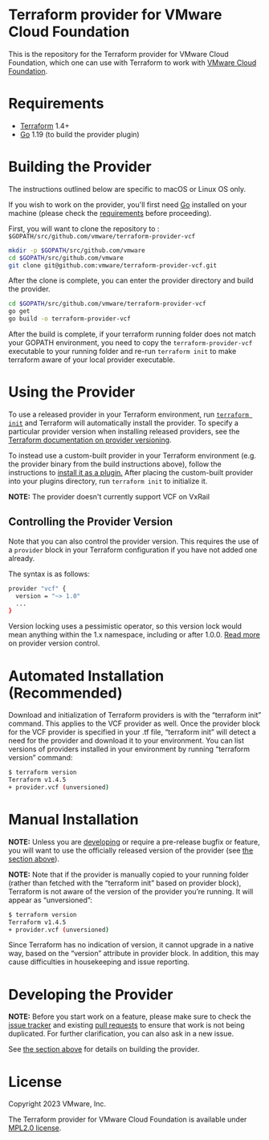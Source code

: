 # Terraform provider for VMware Cloud Foundation

This is the repository for the Terraform provider for VMware Cloud Foundation, which one can use with
Terraform to work with [VMware Cloud Foundation](https://www.vmware.com/products/cloud-foundation.html).

# Requirements


- [Terraform](https://www.terraform.io/downloads.html) 1.4+
- [Go](https://golang.org/doc/install) 1.19 (to build the provider plugin)


# Building the Provider

The instructions outlined below are specific to macOS or Linux OS only.

If you wish to work on the provider, you'll first need [Go](http://www.golang.org) installed on your machine (please check the [requirements](https://github.com/vmware/terraform-provider-vcf#requirements) before proceeding).

First, you will want to clone the repository to : `$GOPATH/src/github.com/vmware/terraform-provider-vcf`

```sh
mkdir -p $GOPATH/src/github.com/vmware
cd $GOPATH/src/github.com/vmware
git clone git@github.com:vmware/terraform-provider-vcf.git
```

After the clone is complete, you can enter the provider directory and build the provider.

```sh
cd $GOPATH/src/github.com/vmware/terraform-provider-vcf
go get
go build -o terraform-provider-vcf
```

After the build is complete, if your terraform running folder does not match your GOPATH environment, you need to copy the `terraform-provider-vcf` executable to your running folder and re-run `terraform init` to make terraform aware of your local provider executable.


# Using the Provider

To use a released provider in your Terraform environment, run [`terraform init`](https://www.terraform.io/docs/commands/init.html) and Terraform will automatically install the provider. To specify a particular provider version when installing released providers, see the [Terraform documentation on provider versioning](https://www.terraform.io/docs/configuration/providers.html#version-provider-versions).

To instead use a custom-built provider in your Terraform environment (e.g. the provider binary from the build instructions above), follow the instructions to [install it as a plugin.](https://www.terraform.io/docs/plugins/basics.html#installing-plugins) After placing the custom-built provider into your plugins directory,  run `terraform init` to initialize it.

**NOTE:** The provider doesn't currently support VCF on VxRail

## Controlling the Provider Version

Note that you can also control the provider version. This requires the use of a
`provider` block in your Terraform configuration if you have not added one
already.

The syntax is as follows:

```sh
provider "vcf" {
  version = "~> 1.0"
  ...
}
```

Version locking uses a pessimistic operator, so this version lock would mean
anything within the 1.x namespace, including or after 1.0.0. [Read
more][provider-vc] on provider version control.

[provider-vc]: https://www.terraform.io/docs/configuration/providers.html#provider-versions


# Automated Installation (Recommended)

Download and initialization of Terraform providers is with the “terraform init” command. This applies to the VCF provider as well. Once the provider block for the VCF provider is specified in your .tf file, “terraform init” will detect a need for the provider and download it to your environment.
You can list versions of providers installed in your environment by running “terraform version” command:

```sh
$ terraform version
Terraform v1.4.5
+ provider.vcf (unversioned)
```


# Manual Installation

**NOTE:** Unless you are [developing](#developing-the-provider) or require a
pre-release bugfix or feature, you will want to use the officially released
version of the provider (see [the section above](#using-the-provider)).

**NOTE:** Note that if the provider is manually copied to your running folder (rather than fetched with the “terraform init” based on provider block), Terraform is not aware of the version of the provider you’re running. It will appear as “unversioned”:

```sh
$ terraform version
Terraform v1.4.5
+ provider.vcf (unversioned)
```

Since Terraform has no indication of version, it cannot upgrade in a native way, based on the “version” attribute in provider block.
In addition, this may cause difficulties in housekeeping and issue reporting.


# Developing the Provider

**NOTE:** Before you start work on a feature, please make sure to check the
[issue tracker][gh-issues] and existing [pull requests][gh-prs] to ensure that
work is not being duplicated. For further clarification, you can also ask in a
new issue.

[gh-issues]: https://github.com/vmware/terraform-provider-vcf/issues
[gh-prs]: https://github.com/vmware/terraform-provider-vcf/pulls

See [the section above](#building-the-provider) for details on building the
provider.

# License

Copyright 2023 VMware, Inc.

The Terraform provider for VMware Cloud Foundation is available under [MPL2.0 license](https://github.com/vmware/terraform-provider-vcf/blob/master/LICENSE).
